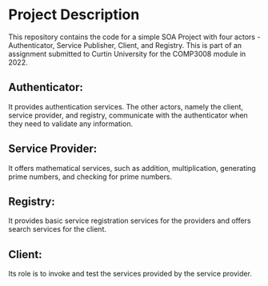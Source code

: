 # Project Description
This repository contains the code for a simple SOA Project with four actors - Authenticator, Service Publisher, Client, and Registry. This is part of an assignment submitted to Curtin University for the COMP3008 module in 2022.

## Authenticator: 
It provides authentication services. The other actors, namely the client, service provider, and registry, communicate with the authenticator when they need to validate any information.

## Service Provider: 
It offers mathematical services, such as addition, multiplication, generating prime numbers, and checking for prime numbers.

## Registry: 
It provides basic service registration services for the providers and offers search services for the client.

## Client: 
Its role is to invoke and test the services provided by the service provider.
